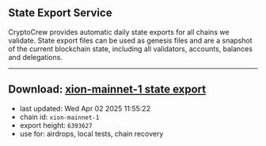 ## State Export Service
CryptoCrew provides automatic daily state exports for all chains we validate. State export files can be used as genesis files and are a snapshot of the current blockchain state, including all validators, accounts, balances and delegations.

---
**Download: [xion-mainnet-1 state export](https://dl-eu2.ccvalidators.com/SERVICE/xion/xion-mainnet-1_export_6393627.json)**
---

- last updated: Wed Apr 02 2025 11:55:22
- chain id: `xion-mainnet-1`
- export height: `6393627`
- use for: airdrops, local tests, chain recovery
